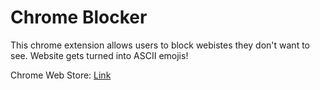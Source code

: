 ﻿# Chrome Blocker
 
This chrome extension allows users to block webistes they don't want to see. Website gets turned into ASCII emojis!

Chrome Web Store: [Link](https://chrome.google.com/webstore/detail/chrome-website-blocker/ihopdcjadmlmadilcokagpcmlcbdgekb)
